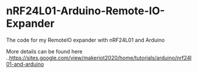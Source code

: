 # nRF24L01-Arduino-Remote-IO-Expander
The code for my RemoteIO expander with nRF24L01 and Arduino

More details can be found here ..https://sites.google.com/view/makeriot2020/home/tutorials/arduino/nrf24l01-and-arduino


